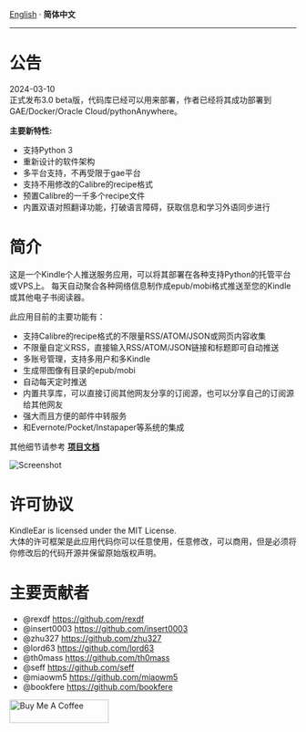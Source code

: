 [English](readme.md) · __简体中文__

---

# 公告
2024-03-10    
正式发布3.0 beta版，代码库已经可以用来部署，作者已经将其成功部署到GAE/Docker/Oracle Cloud/pythonAnywhere。

**主要新特性:**
* 支持Python 3
* 重新设计的软件架构
* 多平台支持，不再受限于gae平台
* 支持不用修改的Calibre的recipe格式
* 预置Calibre的一千多个recipe文件
* 内置双语对照翻译功能，打破语言障碍，获取信息和学习外语同步进行



# 简介
这是一个Kindle个人推送服务应用，可以将其部署在各种支持Python的托管平台或VPS上。
每天自动聚合各种网络信息制作成epub/mobi格式推送至您的Kindle或其他电子书阅读器。


此应用目前的主要功能有：  

* 支持Calibre的recipe格式的不限量RSS/ATOM/JSON或网页内容收集
* 不限量自定义RSS，直接输入RSS/ATOM/JSON链接和标题即可自动推送
* 多账号管理，支持多用户和多Kindle
* 生成带图像有目录的epub/mobi
* 自动每天定时推送
* 内置共享库，可以直接订阅其他网友分享的订阅源，也可以分享自己的订阅源给其他网友
* 强大而且方便的邮件中转服务
* 和Evernote/Pocket/Instapaper等系统的集成


其他细节请参考 **[项目文档](https://cdhigh.github.io/KindleEar)**



![Screenshot](https://raw.githubusercontent.com/cdhigh/KindleEar/master/docs/scrshot.gif)






# 许可协议
KindleEar is licensed under the MIT License.  
大体的许可框架是此应用代码你可以任意使用，任意修改，可以商用，但是必须将你修改后的代码开源并保留原始版权声明。  

# 主要贡献者
* @rexdf <https://github.com/rexdf> 
* @insert0003 <https://github.com/insert0003> 
* @zhu327 <https://github.com/zhu327> 
* @lord63 <https://github.com/lord63> 
* @th0mass <https://github.com/th0mass> 
* @seff <https://github.com/seff> 
* @miaowm5 <https://github.com/miaowm5> 
* @bookfere <https://github.com/bookfere> 

<a href="https://www.buymeacoffee.com/cdhigh" target="_blank"><img src="https://cdn.buymeacoffee.com/buttons/default-orange.png" alt="Buy Me A Coffee" height="41" width="174"></a>
